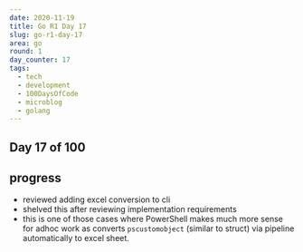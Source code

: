 ```yaml
---
date: 2020-11-19
title: Go R1 Day 17
slug: go-r1-day-17
area: go
round: 1
day_counter: 17
tags:
  - tech
  - development
  - 100DaysOfCode
  - microblog
  - golang
---
```


## Day 17 of 100

## progress

- reviewed adding excel conversion to cli
- shelved this after reviewing implementation requirements
- this is one of those cases where PowerShell makes much more sense for adhoc work as converts `pscustomobject` (similar to struct) via pipeline automatically to excel sheet.
